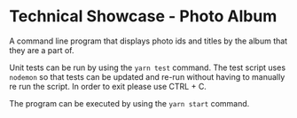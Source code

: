 # Technical Showcase - Photo Album

A command line program that displays photo ids and titles by the album that they are a part of.

Unit tests can be run by using the `yarn test` command. The test script uses `nodemon` so that tests can be updated and re-run without having to manually re run the script. In order to exit please use CTRL + C.

The program can be executed by using the `yarn start` command.